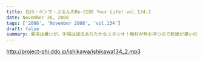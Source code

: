 ```yaml
---
title: 石川・ホンマ・ぶるんのBe-SIDE Your Life! vol.134-2
date: November 26, 2008
tags: ['2008', 'November 2008', 'vol.134']
draft: false
summary: 夏場は暑いが、冬場は滅法あたたかなスタジオ！機材が熱を持つので乾燥が凄いのです！乾燥はお肌の大敵！ホンマさん・・・の老け込みが気になるビーサイです。NAMAE
---
```


http://project-phi.ddo.jp/ishikawa/ishikawa134_2.mp3
